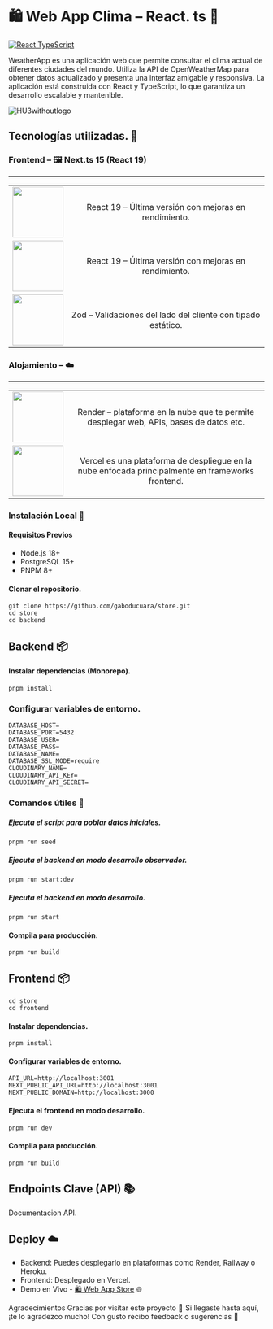 # 🛍️ Web App Clima – React. ts  🙌

[![React TypeScript](https://img.shields.io/badge/React_TS-3178C6?style=for-the-badge&logo=react&logoColor=white)](https://react.dev/)


WeatherApp es una aplicación web que permite consultar el clima actual de diferentes ciudades del mundo. Utiliza la API de OpenWeatherMap para obtener datos actualizado y presenta una interfaz amigable y responsiva. La aplicación está construida con React y TypeScript, lo que garantiza un desarrollo escalable y mantenible.

![HU3withoutlogo](https://i.postimg.cc/65DJD8kZ/Captura-de-pantalla-259.png)


## Tecnologías utilizadas. 🚀
### Frontend – 🖼️ Next.ts 15 (React 19)

****
|||
|:---:|:---:|
| <img style="width: 100px; min-width: 100px" src="https://reactjs.org/favicon.ico">| React 19 – Última versión con mejoras en rendimiento. |
| <img style="width: 100px; min-width: 100px" src="https://media2.dev.to/dynamic/image/width=1000,height=420,fit=cover,gravity=auto,format=auto/https%3A%2F%2Fdev-to-uploads.s3.amazonaws.com%2Fuploads%2Farticles%2F3lhp6q90ax8ejbpwrdrk.png">| React 19 – Última versión con mejoras en rendimiento. |
| <img style="width: 100px; min-width: 100px" src="https://miro.medium.com/v2/resize:fit:1050/0*yTnXWjd6Tkdr17HN.png">| Zod – Validaciones del lado del cliente con tipado estático. |

### Alojamiento – ☁️

****
|||
|:---:|:---:|
| <img style="width: 100px; min-width: 100px" src="https://i.pinimg.com/736x/8b/7c/ac/8b7cac4d85303b79158dd3cf2d9b63c8.jpg">| Render – plataforma en la nube que te permite desplegar web, APIs, bases de datos etc. |
| <img style="width: 100px; min-width: 100px" src="https://images.ctfassets.net/crb83veve8xb/2VaNf5PhpBlvKAUKYfmefe/5fdaf99f05704485b02e14e8d4addefb/vercel.webp">| Vercel es una plataforma de despliegue en la nube enfocada principalmente en frameworks frontend. |

### Instalación Local 🚀

#### Requisitos Previos

-	Node.js 18+
-	PostgreSQL 15+
-	PNPM 8+

#### Clonar el repositorio.

	git clone https://github.com/gaboducuara/store.git
    cd store
	cd backend

## Backend 📦
#### Instalar dependencias (Monorepo).

	pnpm install

### Configurar variables de entorno.

	DATABASE_HOST=
    DATABASE_PORT=5432
	DATABASE_USER=
    DATABASE_PASS=
	DATABASE_NAME=
    DATABASE_SSL_MODE=require
	CLOUDINARY_NAME=
    CLOUDINARY_API_KEY=
	CLOUDINARY_API_SECRET=

### Comandos útiles 🧪

##### Ejecuta el script para poblar datos iniciales.

	pnpm run seed

##### Ejecuta el backend en modo desarrollo observador.

    pnpm run start:dev

##### Ejecuta el backend en modo desarrollo.

    pnpm run start

#### Compila para producción.

	pnpm run build

## Frontend 📦

    cd store
	cd frontend

#### Instalar dependencias.

	pnpm install

#### Configurar variables de entorno.

    API_URL=http://localhost:3001
    NEXT_PUBLIC_API_URL=http://localhost:3001
    NEXT_PUBLIC_DOMAIN=http://localhost:3000

#### Ejecuta el frontend en modo desarrollo.

    pnpm run dev

#### Compila para producción.

    pnpm run build

## Endpoints Clave (API) 📚

Documentacion API.

## Deploy ☁️

- Backend: Puedes desplegarlo en plataformas como Render, Railway o Heroku.
- Frontend: Desplegado en Vercel.
- Demo en Vivo - [🛍️ Web App Store](https://store-chi-five.vercel.app/ "Store") 🌐

Agradecimientos
Gracias por visitar este proyecto 🙌 
Si llegaste hasta aquí, ¡te lo agradezco mucho!
Con gusto recibo feedback o sugerencias 💬